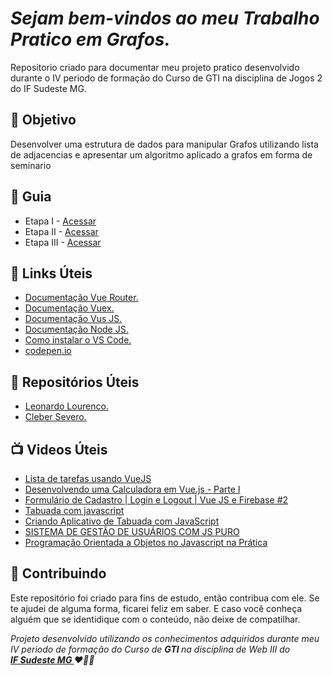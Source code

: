
<em>
  <h1> 
    Sejam bem-vindos ao meu Trabalho Pratico em Grafos. 
  </h1>
</em> 

<p>
 Repositorio criado para documentar meu projeto pratico desenvolvido durante o IV periodo de formação do Curso de GTI na disciplina de Jogos 2 do IF Sudeste MG.
</p>


<h2> 🎯 Objetivo </h2>
Desenvolver uma estrutura de dados para manipular Grafos utilizando lista de adjacencias e
apresentar um algoritmo aplicado a grafos em forma de seminario



<h2 dir="auto"> 🚦 Guia </h2>
<ul dir="auto">
<li> Etapa I - <a href=" https:// "> Acessar </a></li>
<li> Etapa II - <a href=" https:// "> Acessar </a></li>
<li> Etapa III - <a href=" https:// "> Acessar </a></li>
</ul>



<h2 dir="auto"> 🔗 Links Úteis </h2>
<ul dir="auto">
  
  <li><a href="https://router.vuejs.org/"> Documentação Vue Router. </a></li>
  <li><a href="https://vuex.vuejs.org/"> Documentação Vuex. </a></li>
  <li><a href="https://vuejs.org/"> Documentação Vus JS. </a></li>
  <li><a href="https://nodejs.org/en/"> Documentação Node JS. </a></li>
  <li><a href="https://code.visualstudio.com/"> Como instalar o VS Code. </a></li>
  <li><a href="https://codepen.io/pen/"> codepen.io </a></li>
  
</ul>

<h2 dir="auto"> 🔗 Repositórios Úteis </h2>
<ul dir="auto">
  
  <li><a href="https://github.com/Leonardo-Lourenco/login-logout-vuejs-firebase"> Leonardo Lourenco. </a></li>
  <li><a href="https://github.com/Cleber-Severo/To-do-app"> Cleber Severo. </a></li>
  
</ul>





<h2 dir="auto"> 📺 Videos Úteis </h2>
<ul dir="auto">
<li><a href="https://www.youtube.com/watch?v=HrJBHCiC3VA"> Lista de tarefas usando VueJS </a></li>
<li><a href="https://www.youtube.com/watch?v=oEPVTnjIB_8&t=3767s"> Desenvolvendo uma Calculadora em Vue.js - Parte I </a></li>
<li><a href="https://www.youtube.com/watch?v=7kvmT-InS9I"> Formulário de Cadastro | Login e Logout | Vue JS e Firebase #2</a></li>
<li><a href="https://www.youtube.com/watch?v=WJMKClePvWQ"> Tabuada com javascript</a></li>
<li><a href="https://www.youtube.com/watch?v=KEiPFkoeygQ&t=398s"> Criando Aplicativo de Tabuada com JavaScript</a></li>
<li><a href="https://www.youtube.com/watch?v=jGhRmAvDqnk&list=PLZO_SqCI6cXaVQCwpI4UfjcuMvRRjzkEK&index=1"> SISTEMA DE GESTÃO DE USUÁRIOS COM JS PURO</a></li>
<li><a href="https://www.youtube.com/watch?v=6Q2zZiuJPF4&list=PLGwqoftZstLZUQGt3GeLpI-QAZaT8ccVG&index=1"> Programação Orientada a Objetos no Javascript na Prática</a></li>


</ul>


<h2 dir="auto"> 🤝 Contribuindo </h2>

<p dir="auto">Este repositório foi criado para fins de estudo, então contribua com ele. Se te ajudei de alguma forma, ficarei feliz em
saber. E caso você conheça alguém que se identidique com o conteúdo, não deixe de compatilhar.</p>


<p dir="auto"> 
 <em>
  Projeto desenvolvido utilizando os conhecimentos adquiridos durante meu IV periodo de formação do Curso de <strong> GTI </strong>
  na disciplina de Web III do <br>
  <a href="https://www.ifsudestemg.edu.br/muriae"> <strong> IF Sudeste MG </strong></a> ❤️💚💚
 </em> 
</p>

